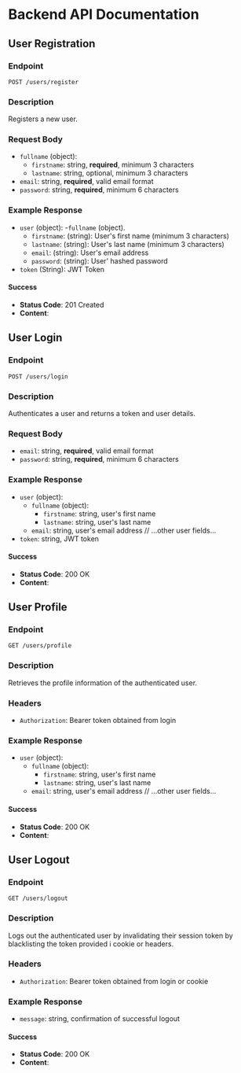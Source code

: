 # Backend API Documentation

## User Registration

### Endpoint

`POST /users/register`

### Description

Registers a new user.

### Request Body

- `fullname` (object):
  - `firstname`: string, **required**, minimum 3 characters
  - `lastname`: string, optional, minimum 3 characters
- `email`: string, **required**, valid email format
- `password`: string, **required**, minimum 6 characters

### Example Response

- `user` (object): -`fullname` (object).
  - `firstname`: (string): User's first name (minimum 3 characters)
  - `lastname`: (string): User's last name (minimum 3 characters)
  - `email`: (string): User's email address
  - `password`: (string): User' hashed password
- `token` (String): JWT Token

#### Success

- **Status Code**: 201 Created
- **Content**:

## User Login

### Endpoint

`POST /users/login`

### Description

Authenticates a user and returns a token and user details.

### Request Body

- `email`: string, **required**, valid email format
- `password`: string, **required**, minimum 6 characters

### Example Response

- `user` (object):
  - `fullname` (object):
    - `firstname`: string, user's first name
    - `lastname`: string, user's last name
  - `email`: string, user's email address
    // ...other user fields...
- `token`: string, JWT token

#### Success

- **Status Code**: 200 OK
- **Content**:

## User Profile

### Endpoint

`GET /users/profile`

### Description

Retrieves the profile information of the authenticated user.

### Headers

- `Authorization`: Bearer token obtained from login

### Example Response

- `user` (object):
  - `fullname` (object):
    - `firstname`: string, user's first name
    - `lastname`: string, user's last name
  - `email`: string, user's email address
    // ...other user fields...

#### Success

- **Status Code**: 200 OK
- **Content**:

## User Logout

### Endpoint

`GET /users/logout`

### Description

Logs out the authenticated user by invalidating their session token by blacklisting the token provided i cookie or headers.

### Headers

- `Authorization`: Bearer token obtained from login or cookie

### Example Response

- `message`: string, confirmation of successful logout

#### Success

- **Status Code**: 200 OK
- **Content**:
